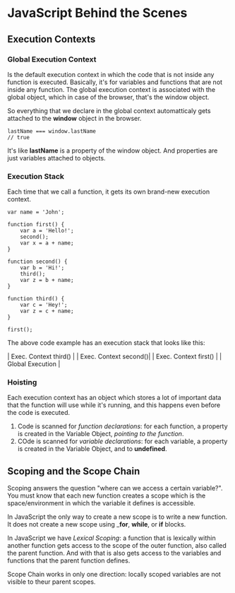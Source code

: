 # JavaScript Behind the Scenes

## Execution Contexts

### Global Execution Context
Is the default execution context in which the code that is not inside any function is executed. Basically, it's for variables and functions that are not inside any function. The global execution context is associated with the global object, which in case of the browser, that's the window object.

So everything that we declare in the global context automatticaly gets attached to the __window__ object in the browser.

```
lastName === window.lastName
// true
```

It's like __lastName__ is a property of the window object. And properties are just variables attached to objects.

### Execution Stack
Each time that we call a function, it gets its own brand-new execution context.

```
var name = 'John';

function first() {
    var a = 'Hello!';
    second();
    var x = a + name;
}

function second() {
    var b = 'Hi!';
    third();
    var z = b + name;
}

function third() {
    var c = 'Hey!';
    var z = c + name;
}

first();
```

The above code example has an execution stack that looks like this:

| Exec. Context third() |
| Exec. Context second()|
| Exec. Context first() |
| Global Execution      |

### Hoisting
Each execution context has an object which stores a lot of important data that the function will use while it's running, and this happens even before the code is executed.

1. Code is scanned for *function declarations*: for each function, a property is created in the Variable Object, *pointing to the function*.
2. COde is scanned for *variable declarations*: for each variable, a property is created in the Variable Object, and to __undefined__.

## Scoping and the Scope Chain
Scoping answers the question "where can we access a certain variable?". You must know that each new function creates a scope which is the space/environment in which the variable it defines is accessible.

In JavaScript the only way to create a new scope is to write a new function. It does not create a new scope using ___for__, __while__, or __if__ blocks.

In JavaScript we have *Lexical Scoping*: a function that is lexically within another function gets access to the scope of the outer function, also called the parent function. And with that is also gets access to the variables and functions that the parent function defines.

Scope Chain works in only one direction: locally scoped variables are not visible to theur parent scopes.